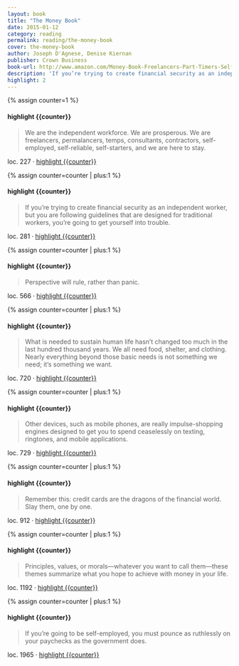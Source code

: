 ```yaml
---
layout: book
title: "The Money Book"
date: 2015-01-12
category: reading
permalink: reading/the-money-book
cover: the-money-book
author: Joseph D'Agnese, Denise Kiernan
publisher: Crown Business
book-url: http://www.amazon.com/Money-Book-Freelancers-Part-Timers-Self-Employed-ebook/dp/B0036S4D7O/
description: 'If you’re trying to create financial security as an independent worker, but you are following guidelines that are designed for traditional workers, you’re going to get yourself into trouble.'
highlight: 2
---
```


{% assign counter=1 %}
#### highlight {{counter}}
>We are the independent workforce. We are prosperous. We are freelancers, permalancers, temps, consultants, contractors, self-employed, self-reliable, self-starters, and we are here to stay. 

loc. 227 &middot; [highlight {{counter}}](#highlight-{{counter}})

{% assign counter=counter | plus:1 %}
#### highlight {{counter}}
>If you’re trying to create financial security as an independent worker, but you are following guidelines that are designed for traditional workers, you’re going to get yourself into trouble. 

loc. 281 &middot; [highlight {{counter}}](#highlight-{{counter}})

{% assign counter=counter | plus:1 %}
#### highlight {{counter}}
>Perspective will rule, rather than panic. 

loc. 566 &middot; [highlight {{counter}}](#highlight-{{counter}})

{% assign counter=counter | plus:1 %}
#### highlight {{counter}}
>What is needed to sustain human life hasn’t changed too much in the last hundred thousand years. We all need food, shelter, and clothing. Nearly everything beyond those basic needs is not something we need; it’s something we want. 

loc. 720 &middot; [highlight {{counter}}](#highlight-{{counter}})

{% assign counter=counter | plus:1 %}
#### highlight {{counter}}
>Other devices, such as mobile phones, are really impulse-shopping engines designed to get you to spend ceaselessly on texting, ringtones, and mobile applications. 

loc. 729 &middot; [highlight {{counter}}](#highlight-{{counter}})

{% assign counter=counter | plus:1 %}
#### highlight {{counter}}
>Remember this: credit cards are the dragons of the financial world. Slay them, one by one. 

loc. 912 &middot; [highlight {{counter}}](#highlight-{{counter}})

{% assign counter=counter | plus:1 %}
#### highlight {{counter}}
>Principles, values, or morals—whatever you want to call them—these themes summarize what you hope to achieve with money in your life. 

loc. 1192 &middot; [highlight {{counter}}](#highlight-{{counter}})

{% assign counter=counter | plus:1 %}
#### highlight {{counter}}
>If you’re going to be self-employed, you must pounce as ruthlessly on your paychecks as the government does. 

loc. 1965 &middot; [highlight {{counter}}](#highlight-{{counter}})